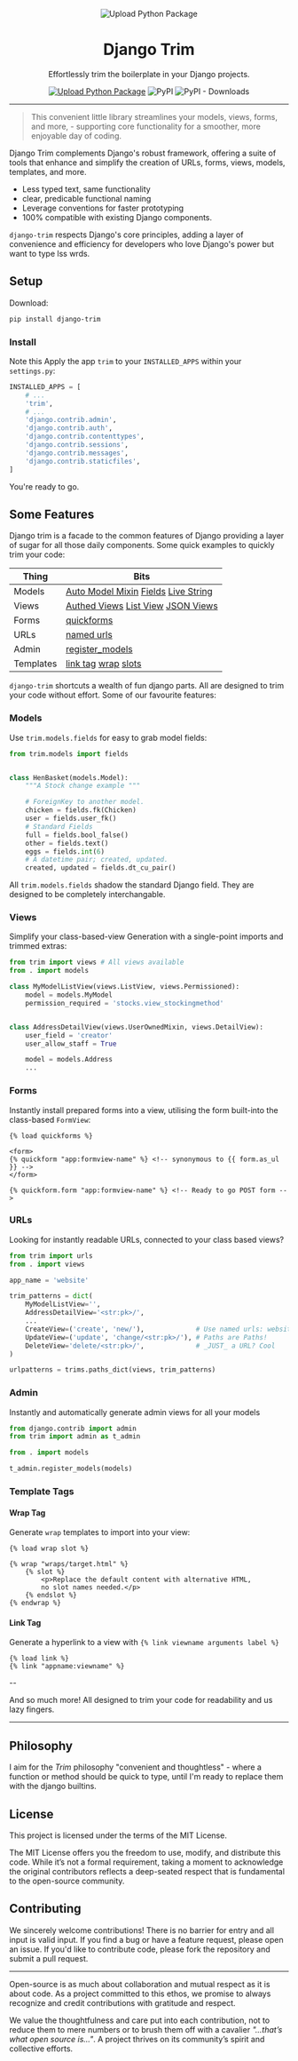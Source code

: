<div align="center">

![Upload Python Package](./docs/logo/django-trim-logo-flat-300.png)

# Django Trim

Effortlessly trim the boilerplate in your Django projects.

[![Upload Python Package](https://github.com/Strangemother/django-trim/actions/workflows/python-publish.yml/badge.svg)](https://github.com/Strangemother/django-trim/actions/workflows/python-publish.yml)
![PyPI](https://img.shields.io/pypi/v/django-trim?label=django-trim)
![PyPI - Downloads](https://img.shields.io/pypi/dm/django-trim)

---

</div>

> This convenient little library streamlines your models, views, forms, and more, - supporting core functionality for a smoother, more enjoyable day of coding.


Django Trim complements Django's robust framework, offering a suite of tools that enhance and simplify the creation of URLs, forms, views, models, templates, and more.

+ Less typed text, same functionality
+ clear, predicable functional naming
+ Leverage conventions for faster prototyping
+ 100% compatible with existing Django components.

`django-trim` respects Django's core principles, adding a layer of convenience and efficiency for developers who love Django's power but want to type lss wrds.


## Setup

Download:

```bash
pip install django-trim
```

### Install

Note this Apply the app `trim` to your `INSTALLED_APPS` within your `settings.py`:

```python
INSTALLED_APPS = [
    # ...
    'trim',
    # ...
    'django.contrib.admin',
    'django.contrib.auth',
    'django.contrib.contenttypes',
    'django.contrib.sessions',
    'django.contrib.messages',
    'django.contrib.staticfiles',
]
```

You're ready to go.


## Some Features

Django trim is a facade to the common features of Django providing a layer of sugar for all those daily components. Some quick examples to quickly trim your code:

| Thing     |  Bits |
| --- | --- |
| Models    | [Auto Model Mixin](./docs/models/auto_model_mixin.md) [Fields](./docs/models/fields.md) [Live String](./docs/models/live.md) |
| Views     | [Authed Views](./docs/views/authed-views.md) [List View](./docs/views/listviews.md) [JSON Views](./docs/views/serialized.md)  |
| Forms     | [quickforms](./docs/forms/quickforms.md)  |
| URLs      | [named urls](./docs/urls.md)  |
| Admin     | [register_models](./docs/admin.md)  |
| Templates | [link tag](./tags/link.md) [wrap](./docs/tags/wrap.md)  [slots](./docs/tags/wrap-slots.md) |

`django-trim` shortcuts a wealth of fun django parts. All are designed to trim your code without effort. Some of our favourite features:

### Models

Use `trim.models.fields` for easy to grab model fields:


```py
from trim.models import fields


class HenBasket(models.Model):
    """A Stock change example """

    # ForeignKey to another model.
    chicken = fields.fk(Chicken)
    user = fields.user_fk()
    # Standard Fields
    full = fields.bool_false()
    other = fields.text()
    eggs = fields.int(6)
    # A datetime pair; created, updated.
    created, updated = fields.dt_cu_pair()
```

All `trim.models.fields` shadow the standard Django field. They are designed to be completely interchangable.


### Views

Simplify your class-based-view Generation with a single-point imports and trimmed extras:

```py
from trim import views # All views available
from . import models

class MyModelListView(views.ListView, views.Permissioned):
    model = models.MyModel
    permission_required = 'stocks.view_stockingmethod'


class AddressDetailView(views.UserOwnedMixin, views.DetailView):
    user_field = 'creator'
    user_allow_staff = True

    model = models.Address
    ...
```

### Forms

Instantly install prepared forms into a view, utilising the form built-into the class-based `FormView`:

```jinja
{% load quickforms %}

<form>
{% quickform "app:formview-name" %} <!-- synonymous to {{ form.as_ul }} -->
</form>

{% quickform.form "app:formview-name" %} <!-- Ready to go POST form -->
```


### URLs

Looking for instantly readable URLs, connected to your class based views?

```py
from trim import urls
from . import views

app_name = 'website'

trim_patterns = dict(
    MyModelListView='',
    AddressDetailView='<str:pk>/',
    ...
    CreateView=('create', 'new/'),             # Use named urls: website:create
    UpdateView=('update', 'change/<str:pk>/'), # Paths are Paths!
    DeleteView='delete/<str:pk>/',             # _JUST_ a URL? Cool
)

urlpatterns = trims.paths_dict(views, trim_patterns)
```


### Admin

Instantly and automatically generate admin views for all your models

```py
from django.contrib import admin
from trim import admin as t_admin

from . import models

t_admin.register_models(models)
```

### Template Tags

#### Wrap Tag

Generate `wrap` templates to import into your view:

```jinja2
{% load wrap slot %}

{% wrap "wraps/target.html" %}
    {% slot %}
        <p>Replace the default content with alternative HTML,
        no slot names needed.</p>
    {% endslot %}
{% endwrap %}
```

#### Link Tag

Generate a hyperlink to a view with `{% link viewname arguments label %}`

```jinja2
{% load link %}
{% link "appname:viewname" %}
```

--

And so much more! All designed to trim your code for readability and us lazy fingers.

---

## Philosophy

I aim for the _Trim_ philosophy "convenient and thoughtless" - where a function or method should be quick to type, until I'm ready to replace them with the django builtins.


## License

This project is licensed under the terms of the MIT License.

The MIT License offers you the freedom to use, modify, and distribute this code. While it’s not a formal requirement, taking a moment to acknowledge the original contributors reflects a deep-seated respect that is fundamental to the open-source community.

## Contributing

We sincerely welcome contributions! There is no barrier for entry and all input is valid input. If you find a bug or have a feature request, please open an issue. If you'd like to contribute code, please fork the repository and submit a pull request.

---

Open-source is as much about collaboration and mutual respect as it is about code. As a project committed to this ethos, we promise to always recognize and credit contributions with gratitude and respect.

We value the thoughtfulness and care put into each contribution, not to reduce them to mere numbers or to brush them off with a cavalier _"...that’s what open source is..."_. A project thrives on its community’s spirit and collective efforts.

